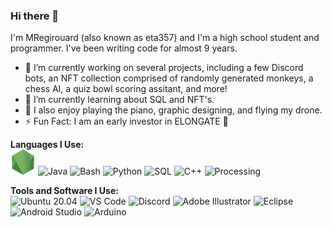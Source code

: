 ### Hi there 👋

I'm MRegirouard (also known as eta357) and I'm a high school student and programmer. I've been writing code for almost 9 years.

- 🔭 I’m currently working on several projects, including a few Discord bots, an NFT collection comprised of randomly generated monkeys, a chess AI, a quiz bowl scoring assitant, and more!
- 🌱 I’m currently learning about SQL and NFT's.
- 🎵 I also enjoy playing the piano, graphic designing, and flying my drone.
- ⚡ Fun Fact: I am an early investor in ELONGATE 🚀

**Languages I Use:**
<br>
<img height="40" alt="Node.js" src="https://raw.githubusercontent.com/github/explore/80688e429a7d4ef2fca1e82350fe8e3517d3494d/topics/nodejs/nodejs.png">
<img height="40" alt="Java" src="https://user-images.githubusercontent.com/46038297/127184035-6048a80f-6576-4c01-a90d-8d856a7fd1c4.png">
<img height="40" alt="Bash" src="https://styles.redditmedia.com/t5_2qh2d/styles/communityIcon_xagsn9nsaih61.png?width=256&s=1e4cf3a17c94aecf9c127cef47bb259162283a38">
<img height="40" alt="Python" src="https://img.icons8.com/color/452/python--v1.png">
<img height="40" alt="SQL" src="https://static-00.iconduck.com/assets.00/sql-database-generic-icon-380x512-ez505zus.png">
<img height="40" alt="C++" src="https://user-images.githubusercontent.com/42747200/46140125-da084900-c26d-11e8-8ea7-c45ae6306309.png">
<img height="40" alt="Processing" src="https://upload.wikimedia.org/wikipedia/commons/2/2e/Processing_3_logo.png">
<br>

**Tools and Software I Use:**
<br>
<img height="40" alt="Ubuntu 20.04" src="https://miro.medium.com/max/512/1*ZLVwDPb9UFXACsXy5LfO9Q.png">
<img height="40" alt="VS Code" src="https://raw.githubusercontent.com/dhanishgajjar/vscode-icons/master/png/default_dark.png">
<img height="40" alt="Discord" src="https://cdn4.iconfinder.com/data/icons/logos-and-brands/512/91_Discord_logo_logos-512.png">
<img height="40" alt="Adobe Illustrator" src="https://upload.wikimedia.org/wikipedia/commons/thumb/f/fb/Adobe_Illustrator_CC_icon.svg/1200px-Adobe_Illustrator_CC_icon.svg.png">
<img height="40" alt="Eclipse" src="https://user-images.githubusercontent.com/11943860/46922575-7017cf80-cfe1-11e8-845a-0cd198fb546c.png">
<img height="40" alt="Android Studio" src="https://drasite.com/content/img/icons/android-studio.svg">
<img height="40" alt="Arduino" src="https://cdn.iconscout.com/icon/free/png-256/arduino-226072.png">
